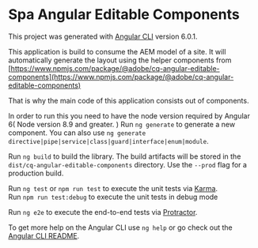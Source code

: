 # Spa Angular Editable Components

This project was generated with [Angular CLI](https://github.com/angular/angular-cli) version 6.0.1.

This application is build to consume the AEM model of a site. It will automatically generate the layout using the helper components from [https://www.npmjs.com/package/@adobe/cq-angular-editable-components](https://www.npmjs.com/package/@adobe/cq-angular-editable-components)

That is why the main code of this application consists out of components.


In order to run this you need to have the node version required by Angular 6( Node version 8.9 and greater. )
Run `ng generate` to generate a new component. You can also use `ng generate directive|pipe|service|class|guard|interface|enum|module`.


Run `ng build` to build the library. The build artifacts will be stored in the `dist/cq-angular-editable-components` directory. Use the `--prod` flag for a production build.


Run `ng test` or `npm run test` to execute the unit tests via [Karma](https://karma-runner.github.io).  
Run `npm run test:debug` to execute the unit tests in debug mode


Run `ng e2e` to execute the end-to-end tests via [Protractor](http://www.protractortest.org/).


To get more help on the Angular CLI use `ng help` or go check out the [Angular CLI README](https://github.com/angular/angular-cli/blob/master/README.md).
